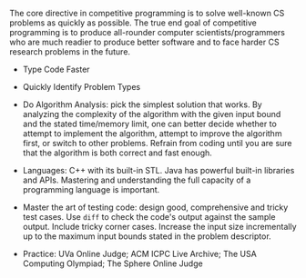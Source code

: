 The core directive in competitive programming is to solve well-known CS problems as quickly as possible. The true end goal of competitive programming is to produce all-rounder computer scientists/programmers who are much readier to produce better software and to face harder CS research problems in the future.

- Type Code Faster

- Quickly Identify Problem Types

- Do Algorithm Analysis: pick the simplest solution that works. By analyzing the complexity of the algorithm with the given input bound and the stated time/memory limit, one can better decide whether to attempt to implement the algorithm, attempt to improve the algorithm first, or switch to other problems. Refrain from coding until you are sure that the algorithm is both correct and fast enough.

- Languages: C++ with its built-in STL. Java has powerful built-in libraries and APIs. Mastering and understanding the full capacity of a programming language is important.

- Master the art of testing code: design good, comprehensive and tricky test cases. Use `diff` to check the code's output against the sample output. Include tricky corner cases. Increase the input size incrementally up to the maximum input bounds stated in the problem descriptor.

- Practice: UVa Online Judge; ACM ICPC Live Archive; The USA Computing Olympiad; The Sphere Online Judge
